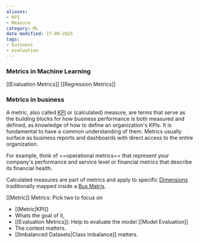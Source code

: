 ```yaml
---
aliases:
- KPI
- Measure
category: ML
date modified: 27-09-2025
tags:
- business
- evaluation
---
```

### Metrics in Machine Learning

[[Evaluation Metrics]]
[[Regression Metrics]]
### Metrics in business

A metric, also called [KPI](term/key%20performance%20indicator%20(kpi).md) or (calculated) measure, are terms that serve as the building blocks for how business performance is both measured and defined, as knowledge of how to define an organization's KPIs. It is fundamental to have a common understanding of them. Metrics usually surface as business reports and dashboards with direct access to the entire organization.

For example, think of ==operational metrics== that represent your company's performance and service level or financial metrics that describe its financial health. 

Calculated measures are part of metrics and apply to specific [Dimensions](Dimensions.md) traditionally mapped inside a [Bus Matrix](term/bus%20matrix.md). 


[[Metric]]
Metrics: Pick two to focus on
- [[Metric|KPI]]
- Whats the goal of it,
- [[Evaluation Metrics]]: Help to evaluate the model [[Model Evaluation]]
- The context matters.
- [[Imbalanced Datasets|Class Imbalance]] matters.